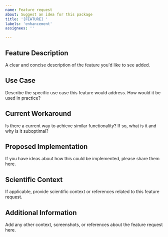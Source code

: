 ```yaml
---
name: Feature request
about: Suggest an idea for this package
title: '[FEATURE] '
labels: 'enhancement'
assignees: ''

---
```


## Feature Description
A clear and concise description of the feature you'd like to see added.

## Use Case
Describe the specific use case this feature would address. How would it be used in practice?

## Current Workaround
Is there a current way to achieve similar functionality? If so, what is it and why is it suboptimal?

## Proposed Implementation
If you have ideas about how this could be implemented, please share them here.

## Scientific Context
If applicable, provide scientific context or references related to this feature request.

## Additional Information
Add any other context, screenshots, or references about the feature request here.